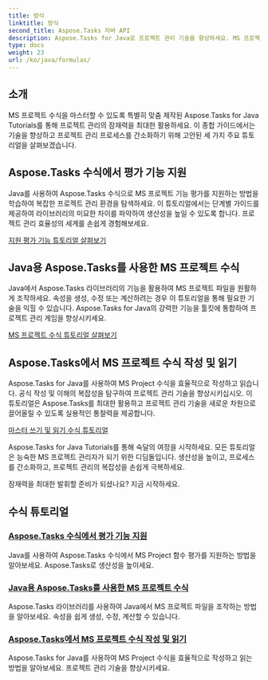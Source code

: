 ```yaml
---
title: 방식
linktitle: 방식
second_title: Aspose.Tasks 자바 API
description: Aspose.Tasks for Java로 프로젝트 관리 기술을 향상하세요. MS 프로젝트 수식을 마스터하고, 생산성을 높이고, 수식을 효율적으로 쉽게 쓰고/읽으세요.
type: docs
weight: 23
url: /ko/java/formulas/
---
```


## 소개

MS 프로젝트 수식을 마스터할 수 있도록 특별히 맞춤 제작된 Aspose.Tasks for Java Tutorials를 통해 프로젝트 관리의 잠재력을 최대한 활용하세요. 이 종합 가이드에서는 기술을 향상하고 프로젝트 관리 프로세스를 간소화하기 위해 고안된 세 가지 주요 튜토리얼을 살펴보겠습니다.

## Aspose.Tasks 수식에서 평가 기능 지원
Java를 사용하여 Aspose.Tasks 수식으로 MS 프로젝트 기능 평가를 지원하는 방법을 학습하여 복잡한 프로젝트 관리 환경을 탐색하세요. 이 튜토리얼에서는 단계별 가이드를 제공하여 라이브러리의 미묘한 차이를 파악하여 생산성을 높일 수 있도록 합니다. 프로젝트 관리 효율성의 세계를 손쉽게 경험해보세요.

[지원 평가 기능 튜토리얼 살펴보기](./evaluation-functions/)

## Java용 Aspose.Tasks를 사용한 MS 프로젝트 수식
Java에서 Aspose.Tasks 라이브러리의 기능을 활용하여 MS 프로젝트 파일을 원활하게 조작하세요. 속성을 생성, 수정 또는 계산하려는 경우 이 튜토리얼을 통해 필요한 기술을 익힐 수 있습니다. Aspose.Tasks for Java의 강력한 기능을 툴킷에 통합하여 프로젝트 관리 게임을 향상시키세요.

[MS 프로젝트 수식 튜토리얼 살펴보기](./work-with-formulas/)

## Aspose.Tasks에서 MS 프로젝트 수식 작성 및 읽기
Aspose.Tasks for Java를 사용하여 MS Project 수식을 효율적으로 작성하고 읽습니다. 공식 작성 및 이해의 복잡성을 탐구하여 프로젝트 관리 기술을 향상시키십시오. 이 튜토리얼은 Aspose.Tasks를 최대한 활용하고 프로젝트 관리 기술을 새로운 차원으로 끌어올릴 수 있도록 실용적인 통찰력을 제공합니다.

[마스터 쓰기 및 읽기 수식 튜토리얼](./write-read-formulas/)

Aspose.Tasks for Java Tutorials를 통해 숙달의 여정을 시작하세요. 모든 튜토리얼은 능숙한 MS 프로젝트 관리자가 되기 위한 디딤돌입니다. 생산성을 높이고, 프로세스를 간소화하고, 프로젝트 관리의 복잡성을 손쉽게 극복하세요.

잠재력을 최대한 발휘할 준비가 되셨나요? 지금 시작하세요.

## 수식 튜토리얼
### [Aspose.Tasks 수식에서 평가 기능 지원](./evaluation-functions/)
Java를 사용하여 Aspose.Tasks 수식에서 MS Project 함수 평가를 지원하는 방법을 알아보세요. Aspose.Tasks로 생산성을 높이세요.
### [Java용 Aspose.Tasks를 사용한 MS 프로젝트 수식](./work-with-formulas/)
Aspose.Tasks 라이브러리를 사용하여 Java에서 MS 프로젝트 파일을 조작하는 방법을 알아보세요. 속성을 쉽게 생성, 수정, 계산할 수 있습니다.
### [Aspose.Tasks에서 MS 프로젝트 수식 작성 및 읽기](./write-read-formulas/)
Aspose.Tasks for Java를 사용하여 MS Project 수식을 효율적으로 작성하고 읽는 방법을 알아보세요. 프로젝트 관리 기술을 향상시키세요.